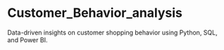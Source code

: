 # Customer_Behavior_analysis
Data-driven insights on customer shopping behavior using Python, SQL, and Power BI.
